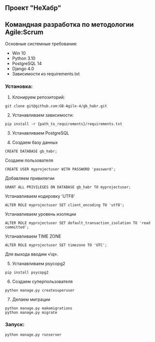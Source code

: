 ## Проект "НеХабр"
## Командная разработка по методологии Agile:Scrum

Основные системные требования:

* Win 10
* Python 3.10
* PostgreSQL 14
* Django 4.0
* Зависимости из requirements.txt

### Установка:

1. Клонируем репозиторий:
```
git clone git@github.com:GB-Agile-4/gb_habr.git
```
2. Устанавливаем зависимости:
```
pip install -r {path_to_requirements}/requirements.txt
```
3. Устанавливаем PostgreSQL

4. Создаем базу данных
```
CREATE DATABASE gb_habr;
```
Создаем пользователя 
```     
CREATE USER myprojectuser WITH PASSWORD 'password';
```
Добавляем привилегии
```
GRANT ALL PRIVILEGES ON DATABASE gb_habr TO myprojectuser; 
```
Устанавливаем кодировку 'UTF8'
```
ALTER ROLE myprojectuser SET client_encoding TO 'utf8';
```
Устанавливаем уровень изоляции
```
ALTER ROLE myprojectuser SET default_transaction_isolation TO 'read committed';
```
Устанавливаем TIME ZONE
```
ALTER ROLE myprojectuser SET timezone TO 'UTC';
```
Для выхода вводим «\q».

5. Устанавливаем psycopg2
```
pip install psycopg2
```
6. Создаем суперпользователя
```
python manage.py createsuperuser
```
7. Делаем миграции
```
python manage.py makemigrations
python manage.py migrate
```

### Запуск:
```
python manage.py runserver
```